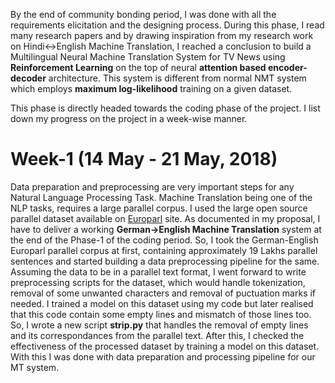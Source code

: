 By the end of community bonding period, I was done with all the requirements elicitation and the designing process.
During this phase, I read many research papers and by drawing inspiration from my research work on Hindi<->English
Machine Translation, I reached a conclusion to build a Multilingual Neural Machine Translation System for TV News 
using **Reinforcement Learning** on the top of neural **attention based encoder-decoder** architecture. This system is 
different from normal NMT system which employs **maximum log-likelihood** training on a given dataset.

This phase is directly headed towards the coding phase of the project. I list down my progress on the project in a
week-wise manner.

# Week-1 (14 May - 21 May, 2018)

Data preparation and preprocessing are very important steps for any Natural Language Processing Task. Machine Translation
being one of the NLP tasks, requires a large parallel corpus. I used the large open source parallel dataset available on
[Europarl](http://www.statmt.org/europarl/) site. As documented in my proposal, I have to deliver a working **German->English
Machine Translation** system at the end of the Phase-1 of the coding period. So, I took the German-English Europarl parallel corpus at first, containing approximately 19 Lakhs parallel sentences and started building a data preprocessing pipeline for the same. Assuming the data to be in a parallel text format, I went forward to write preprocessing scripts for the dataset, which would handle tokenization, removal of some unwanted characters and removal of puctuation marks if needed. I trained
a model on this dataset using my code but later realised that this code contain some empty lines and mismatch of those lines too. So, I wrote a new script **strip.py** that handles the removal of empty lines and its correspondances from the parallel text. After this, I checked the effectiveness of the processed dataset by training a model on this dataset. With this I was done with data preparation and processing pipeline for our MT system.
